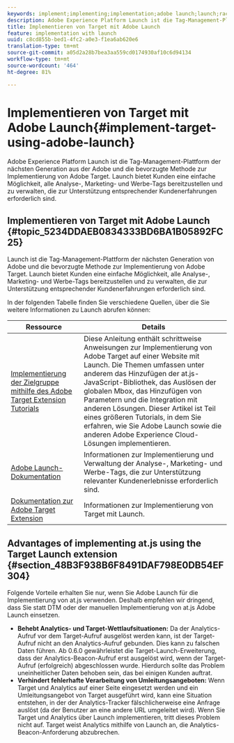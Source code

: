 ```yaml
---
keywords: implement;implementing;implementation;adobe launch;launch;race;redirect;experience platform launch
description: Adobe Experience Platform Launch ist die Tag-Management-Plattform der nächsten Generation aus der Adobe und die bevorzugte Methode zur Implementierung von Adobe Target. Launch bietet Kunden eine einfache Möglichkeit, alle Analyse-, Marketing- und Werbe-Tags bereitzustellen und zu verwalten, die zur Unterstützung entsprechender Kundenerfahrungen erforderlich sind.
title: Implementieren von Target mit Adobe Launch
feature: implementation with launch
uuid: c8cd855b-bed1-4fc2-a0e3-f1ea6ab620e6
translation-type: tm+mt
source-git-commit: a05d2a28b7bea3aa559cd0174930af10c6d94134
workflow-type: tm+mt
source-wordcount: '464'
ht-degree: 81%

---
```



# Implementieren von Target mit Adobe Launch{#implement-target-using-adobe-launch}

Adobe Experience Platform Launch ist die Tag-Management-Plattform der nächsten Generation aus der Adobe und die bevorzugte Methode zur Implementierung von Adobe Target. Launch bietet Kunden eine einfache Möglichkeit, alle Analyse-, Marketing- und Werbe-Tags bereitzustellen und zu verwalten, die zur Unterstützung entsprechender Kundenerfahrungen erforderlich sind.

## Implementieren von Target mit Adobe Launch {#topic_5234DDAEB0834333BD6BA1B05892FC25}

Launch ist die Tag-Management-Plattform der nächsten Generation von Adobe und die bevorzugte Methode zur Implementierung von Adobe Target. Launch bietet Kunden eine einfache Möglichkeit, alle Analyse-, Marketing- und Werbe-Tags bereitzustellen und zu verwalten, die zur Unterstützung entsprechender Kundenerfahrungen erforderlich sind.

In der folgenden Tabelle finden Sie verschiedene Quellen, über die Sie weitere Informationen zu Launch abrufen können:

| Ressource | Details |
|--- |--- |
| [Implementierung der Zielgruppe mithilfe des Adobe Target Extension Tutorials](https://experienceleague.adobe.com/docs/experience-cloud/implementing-in-websites-with-launch/implement-solutions/target.html) | Diese Anleitung enthält schrittweise Anweisungen zur Implementierung von Adobe Target auf einer Website mit Launch. Die Themen umfassen unter anderem das Hinzufügen der at.js-JavaScript-Bibliothek, das Auslösen der globalen Mbox, das Hinzufügen von Parametern und die Integration mit anderen Lösungen. Dieser Artikel ist Teil eines größeren Tutorials, in dem Sie erfahren, wie Sie Adobe Launch sowie die anderen Adobe Experience Cloud-Lösungen implementieren. |
| [Adobe Launch-Dokumentation](https://experienceleague.adobe.com/docs/launch/using/intro/get-started/quick-start.html) | Informationen zur Implementierung und Verwaltung der Analyse-, Marketing- und Werbe-Tags, die zur Unterstützung relevanter Kundenerlebnisse erforderlich sind. |
| [Dokumentation zur Adobe Target Extension](https://experienceleague.adobe.com/docs/launch/using/extensions-ref/adobe-extension/target-extension/overview.html) | Informationen zur Implementierung von Target mit Launch. |

## Advantages of implementing at.js using the Target Launch extension {#section_48B3F938B6F8491DAF798E0DB54EF304}

Folgende Vorteile erhalten Sie nur, wenn Sie Adobe Launch für die Implementierung von at.js verwenden. Deshalb empfehlen wir dringend, dass Sie statt DTM oder der manuellen Implementierung von at.js Adobe Launch einsetzen.

* **Behebt Analytics- und Target-Wettlaufsituationen:** Da der Analytics-Aufruf vor dem Target-Aufruf ausgelöst werden kann, ist der Target-Aufruf nicht an den Analytics-Aufruf gebunden. Dies kann zu falschen Daten führen. Ab 0.6.0 gewährleistet die Target-Launch-Erweiterung, dass der Analytics-Beacon-Aufruf erst ausgelöst wird, wenn der Target-Aufruf (erfolgreich) abgeschlossen wurde. Hierdurch sollte das Problem uneinheitlicher Daten behoben sein, das bei einigen Kunden auftrat.
* **Verhindert fehlerhafte Verarbeitung von Umleitungsangeboten:** Wenn Target und Analytics auf einer Seite eingesetzt werden und ein Umleitungsangebot von Target ausgeführt wird, kann eine Situation entstehen, in der der Analytics-Tracker fälschlicherweise eine Anfrage auslöst (da der Benutzer an eine andere URL umgeleitet wird). Wenn Sie Target und Analytics über Launch implementieren, tritt dieses Problem nicht auf. Target weist Analytics mithilfe von Launch an, die Analytics-Beacon-Anforderung abzubrechen.
